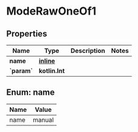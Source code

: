
# ModeRawOneOf1

## Properties
| Name | Type | Description | Notes |
| ------------ | ------------- | ------------- | ------------- |
| **name** | [**inline**](#Name) |  |  |
| **&#x60;param&#x60;** | **kotlin.Int** |  |  |


<a id="Name"></a>
## Enum: name
| Name | Value |
| ---- | ----- |
| name | manual |



